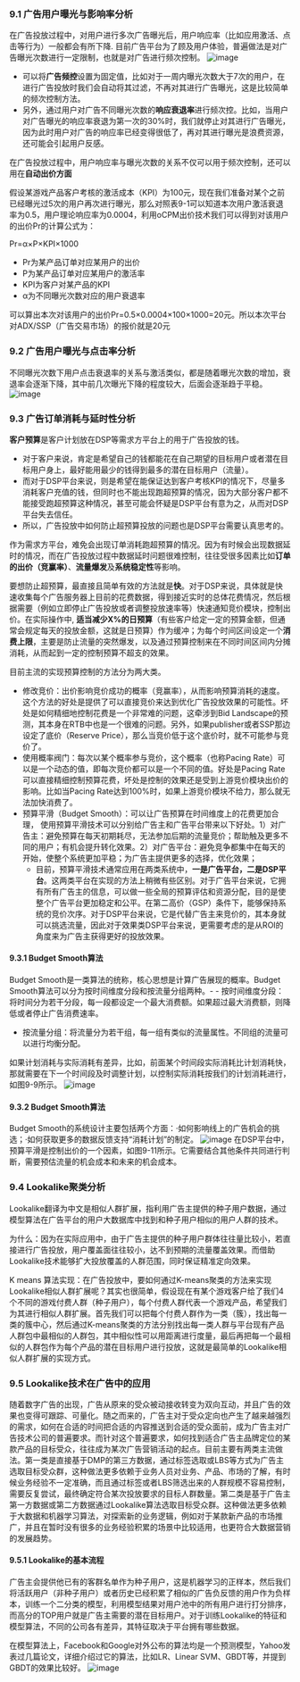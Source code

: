 ### 9.1 广告用户曝光与影响率分析
在广告投放过程中，对用户进行多次广告曝光后，用户响应率（比如应用激活、点击等行为）一般都会有所下降. 目前广告平台为了顾及用户体验，普遍做法是对广告曝光次数进行一定限制，也就是对广告进行频次控制。
![image](/pic/impression_rate.png)
- 可以将**广告频控**设置为固定值，比如对于一周内曝光次数大于7次的用户，在进行广告投放时我们会自动将其过滤，不再对其进行广告曝光，这是比较简单的频次控制方法。
- 另外，通过用户对广告不同曝光次数的**响应衰退率**进行频次控。比如，当用户对广告曝光的响应率衰退为第一次的30%时，我们就停止对其进行广告曝光，因为此时用户对广告的响应率已经变得很低了，再对其进行曝光是浪费资源，还可能会引起用户反感。

在广告投放过程中，用户响应率与曝光次数的关系不仅可以用于频次控制，还可以用在**自动出价方面**

假设某游戏产品客户考核的激活成本（KPI）为100元，现在我们准备对某个之前已经曝光过5次的用户再次进行曝光，那么对照表9-1可以知道本次用户激活衰退率为0.5，用户理论响应率为0.0004，利用oCPM出价技术我们可以得到对该用户的出价Pr的计算公式为：

Pr=α×P×KPI×1000
- Pr为某产品订单对应某用户的出价
- P为某产品订单对应某用户的激活率
- KPI为客户对某产品的KPI
- α为不同曝光次数对应的用户衰退率

可以算出本次对该用户的出价Pr=0.5×0.0004×100×1000=20元。所以本次平台对ADX/SSP（广告交易市场）的报价就是20元

### 9.2 广告用户曝光与点击率分析
不同曝光次数下用户点击衰退率的关系与激活类似，都是随着曝光次数的增加，衰退率会逐渐下降，其中前几次曝光下降的程度较大，后面会逐渐趋于平稳。
![image](/pic/click_rate.png)

### 9.3 广告订单消耗与延时性分析
**客户预算**是客户计划放在DSP等需求方平台上的用于广告投放的钱。
- 对于客户来说，肯定是希望自己的钱都能花在自己期望的目标用户或者潜在目标用户身上，最好能用最少的钱得到最多的潜在目标用户（流量）。
- 而对于DSP平台来说，则是希望在能保证达到客户考核KPI的情况下，尽量多消耗客户充值的钱，但同时也不能出现跑超预算的情况，因为大部分客户都不能接受跑超预算这种情况，甚至可能会怀疑是DSP平台有意为之，从而对DSP平台失去信任。
- 所以，广告投放中如何防止超预算投放的问题也是DSP平台需要认真思考的。

作为需求方平台，难免会出现订单消耗跑超预算的情况。因为有时候会出现数据延时的情况，而在广告投放过程中数据延时问题很难控制，往往受很多因素比如**订单的出价（竞赢率）**、**流量爆发**及**系统稳定性**等影响。


要想防止超预算，最直接且简单有效的方法就是**快**。对于DSP来说，具体就是快速收集每个广告服务器上目前的花费数据，得到接近实时的总体花费情况，然后根据需要（例如立即停止广告投放或者调整投放速率等）快速通知竞价模块，控制出价。在实际操作中, **适当减少X%的日预算**（有些客户给定一定的预算金额，但通常会规定每天的投放金额，这就是日预算）作为缓冲；为每个时间区间设定一个**消费上限**，主要是防止流量的突然爆发，以及通过预算控制来在不同时间区间内分摊消耗，从而起到一定的控制预算不超支的效果。

目前主流的实现预算控制的方法分为两大类。
- 修改竞价：出价影响竞价成功的概率（竞赢率），从而影响预算消耗的速度。这个方法的好处是提供了可以直接竞价来达到优化广告投放效果的可能性。坏处是如何精细地控制花费是一个非常难的问题，这牵涉到Bid Landscape的预测，其本身在RTB中也是一个很难的问题。另外，如果publisher或者SSP那边设定了底价（Reserve Price），那么当竞价低于这个底价时，就不可能参与竞价了。
- 使用概率阀门：每次以某个概率参与竞价，这个概率（也称Pacing Rate）可以是一个动态的值，即每次竞价都可以是一个不同的值。好处是Pacing Rate可以直接精细控制预算花费，坏处是控制的效果还是受到上游竞价模块出价的影响。比如当Pacing Rate达到100%时，如果上游竞价模块不给力，那么就无法加快消费了。
- 预算平滑（Budget Smooth）：可以让广告预算在时间维度上的花费更加合理， 使用预算平滑技术可以分别给广告主和广告平台带来以下好处。1）对广告主：避免预算在每天初期耗尽，无法参加后期的流量竞价；帮助触及更多不同的用户；有机会提升转化效果。2）对广告平台：避免竞争都集中在每天的开始，使整个系统更加平稳；为广告主提供更多的选择，优化效果；
  - 目前，预算平滑技术通常应用在两类系统中，**一是广告平台，二是DSP平台**。这两类平台在实现的方法上稍微有些区别。对于广告平台来说，它拥有所有广告主的信息，可以做一些全局的预算评估和资源分配，目的是使整个广告平台更加稳定和公平。在第二高价（GSP）条件下，能够保持系统的竞价次序。对于DSP平台来说，它是代替广告主来竞价的，其本身就可以挑选流量，因此对于效果类DSP平台来说，更需要考虑的是从ROI的角度来为广告主获得更好的投放效果。

#### 9.3.1 Budget Smooth算法
Budget Smooth是一类算法的统称，核心思想是计算广告展现的概率。Budget Smooth算法可以分为按时间维度分段和按流量分组两种。- - 按时间维度分段：将时间分为若干分段，每一段都设定一个最大消费额。如果超过最大消费额，则降低或者停止广告消费速率。
- 按流量分组：将流量分为若干组，每一组有类似的流量属性。不同组的流量可以进行均衡分配。


如果计划消耗与实际消耗有差异，比如，前面某个时间段实际消耗比计划消耗快，那就需要在下一个时间段及时调整计划，以控制实际消耗按我们的计划消耗进行，如图9-9所示。
![image](/pic/time_budget_control.png)

#### 9.3.2 Budget Smooth算法
Budget Smooth的系统设计主要包括两个方面：·如何影响线上的广告机会的挑选；·如何获取更多的数据反馈支持“消耗计划”的制定。
![image](/pic/time_budget_control2.png)
在DSP平台中，预算平滑是控制出价的一个因素，如图9-11所示。它需要结合其他条件共同进行判断，需要预估流量的机会成本和未来的机会成本。

### 9.4 Lookalike聚类分析
Lookalike翻译为中文是相似人群扩展，指利用广告主提供的种子用户数据，通过模型算法在广告平台的用户大数据库中找到和种子用户相似的用户人群的技术。

为什么：因为在实际应用中，由于广告主提供的种子用户群体往往量比较小，若直接进行广告投放，用户覆盖面往往较小，达不到预期的流量覆盖效果。而借助Lookalike技术能够扩大投放覆盖的人群范围，同时保证精准定向效果。

K means 算法实现：在广告投放中，要如何通过K-means聚类的方法来实现Lookalike相似人群扩展呢？其实也很简单，假设现在有某个游戏客户给了我们4个不同的游戏付费人群（种子用户），每个付费人群代表一个游戏产品，希望我们为其进行相似人群扩展。首先我们可以把每个付费人群作为一类（簇），找出每一类的簇中心，然后通过K-means聚类的方法分别找出每一类人群与平台现有产品人群包中最相似的人群包，其中相似性可以用距离进行度量，最后再把每一个最相似的人群包作为每个产品的潜在目标用户进行投放，这就是最简单的Lookalike相似人群扩展的实现方式。

### 9.5 Lookalike技术在广告中的应用
随着数字广告的出现，广告从原来的受众被动接收转变为双向互动，并且广告的效果也变得可跟踪、可量化。随之而来的，广告主对于受众定向也产生了越来越强烈的需求，如何在合适的时间把合适的内容推送到合适的受众面前，成为广告主对广告技术公司的普遍要求。而针对这个普遍要求，如何找到适合广告主品牌定位的某款产品的目标受众，往往成为某次广告营销活动的起点。目前主要有两类主流做法。第一类是直接基于DMP的第三方数据，通过标签选取或LBS等方式为广告主选取目标受众群，这种做法更多依赖于业务人员对业务、产品、市场的了解，有时候业务经验不一定准确，而且通过标签或者LBS筛选出来的人群规模不容易控制，需要反复尝试，最终确定符合某次投放要求的目标人群数量。第二类是基于广告主第一方数据或第二方数据通过Lookalike算法选取目标受众群。这种做法更多依赖于大数据和机器学习算法，对探索新的业务逻辑，例如对于某款新产品的市场推广，并且在暂时没有很多的业务经验积累的场景中比较适用，也更符合大数据营销的发展趋势。

#### 9.5.1 Lookalike的基本流程
广告主会提供他已有的客群名单作为种子用户，这是机器学习的正样本，然后我们将活跃用户（非种子用户）或者历史已经积累了相似的广告负反馈的用户作为负样本，训练一个二分类的模型，利用模型结果对用户池中的所有用户进行打分排序，而高分的TOP用户就是广告主需要的潜在目标用户。对于训练Lookalike的特征和模型算法，不同的公司各有差异，其特征取决于平台拥有哪些数据。

在模型算法上，Facebook和Google对外公布的算法均是一个预测模型，Yahoo发表过几篇论文，详细介绍过它的算法，比如LR、Linear SVM、GBDT等，并提到GBDT的效果比较好。
![image](/pic/lookalike_eg.png)
